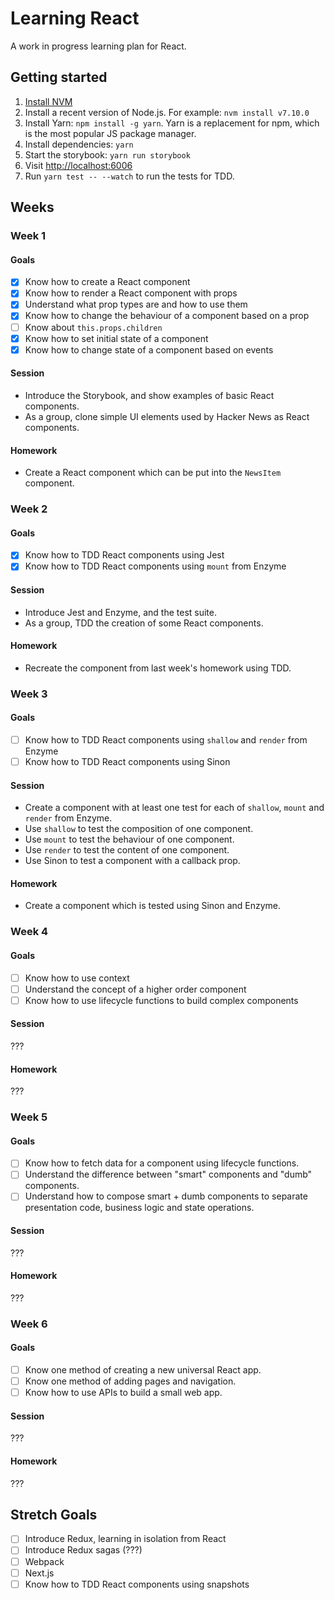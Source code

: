 # Learning React

A work in progress learning plan for React.

## Getting started

1. [Install NVM](https://github.com/creationix/nvm/blob/master/README.md#install-script)
2. Install a recent version of Node.js. For example: `nvm install v7.10.0`
3. Install Yarn: `npm install -g yarn`. Yarn is a replacement for npm, which is the most popular JS package manager.
4. Install dependencies: `yarn`
5. Start the storybook: `yarn run storybook`
6. Visit [http://localhost:6006](http://localhost:6006)
7. Run ` yarn test -- --watch ` to run the tests for TDD.

## Weeks

### Week 1

#### Goals

- [x] Know how to create a React component
- [x] Know how to render a React component with props
- [x] Understand what prop types are and how to use them
- [x] Know how to change the behaviour of a component based on a prop
- [ ] Know about `this.props.children`
- [x] Know how to set initial state of a component
- [x] Know how to change state of a component based on events

#### Session

- Introduce the Storybook, and show examples of basic React components.
- As a group, clone simple UI elements used by Hacker News as React components.

#### Homework

- Create a React component which can be put into the `NewsItem` component.

### Week 2

#### Goals

- [x] Know how to TDD React components using Jest
- [x] Know how to TDD React components using `mount` from Enzyme

#### Session

- Introduce Jest and Enzyme, and the test suite.
- As a group, TDD the creation of some React components.

#### Homework

- Recreate the component from last week's homework using TDD.

### Week 3

#### Goals

- [ ] Know how to TDD React components using `shallow` and `render` from Enzyme
- [ ] Know how to TDD React components using Sinon

#### Session

- Create a component with at least one test for each of `shallow`, `mount` and `render` from Enzyme.
- Use `shallow` to test the composition of one component.
- Use `mount` to test the behaviour of one component.
- Use `render` to test the content of one component.
- Use Sinon to test a component with a callback prop.

#### Homework

- Create a component which is tested using Sinon and Enzyme.

### Week 4

#### Goals

- [ ] Know how to use context
- [ ] Understand the concept of a higher order component
- [ ] Know how to use lifecycle functions to build complex components

#### Session

???

#### Homework

???

### Week 5

#### Goals

- [ ] Know how to fetch data for a component using lifecycle functions.
- [ ] Understand the difference between "smart" components and "dumb" components.
- [ ] Understand how to compose smart + dumb components to separate presentation code, business logic and state operations.

#### Session

???

#### Homework

???

### Week 6

#### Goals

- [ ] Know one method of creating a new universal React app.
- [ ] Know one method of adding pages and navigation.
- [ ] Know how to use APIs to build a small web app.

#### Session

???

#### Homework

???

## Stretch Goals

- [ ] Introduce Redux, learning in isolation from React
- [ ] Introduce Redux sagas (???)
- [ ] Webpack
- [ ] Next.js
- [ ] Know how to TDD React components using snapshots
